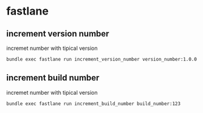 # fastlane

## increment version number

incremet number with tipical version
```
bundle exec fastlane run increment_version_number version_number:1.0.0
```

## increment build number

incremet number with tipical version
```
bundle exec fastlane run increment_build_number build_number:123
```

